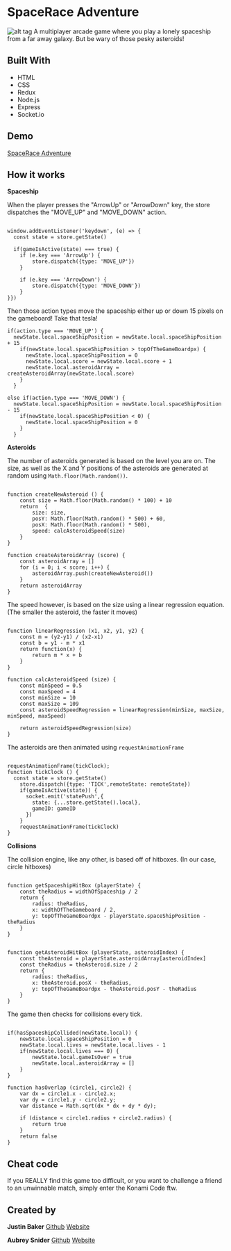 # SpaceRace Adventure

![alt tag](https://i.imgur.com/dexnt67.png)
A multiplayer arcade game where you play a lonely spaceship from a far away galaxy. But be wary of those pesky asteroids!

## Built With

- HTML
- CSS
- Redux
- Node.js
- Express
- Socket.io

## Demo

[SpaceRace Adventure](https://space-race.xyz/)

## How it works

<b>Spaceship</b>

When the player presses the "ArrowUp" or "ArrowDown" key, the store dispatches the "MOVE_UP" and "MOVE_DOWN" action.

```

window.addEventListener('keydown', (e) => {
  const state = store.getState()

  if(gameIsActive(state) === true) {
    if (e.key === 'ArrowUp') {
        store.dispatch({type: 'MOVE_UP'})
    }

    if (e.key === 'ArrowDown') {
        store.dispatch({type: 'MOVE_DOWN'})
    }
}})

```

Then those action types move the spaceship either up or down 15 pixels on the gameboard! Take that tesla!

```
if(action.type === 'MOVE_UP') {
  newState.local.spaceShipPosition = newState.local.spaceShipPosition + 15
    if(newState.local.spaceShipPosition > topOfTheGameBoardpx) {
      newState.local.spaceShipPosition = 0
      newState.local.score = newState.local.score + 1
      newState.local.asteroidArray = createAsteroidArray(newState.local.score)
    }
  }

else if(action.type === 'MOVE_DOWN') {
  newState.local.spaceShipPosition = newState.local.spaceShipPosition - 15
    if(newState.local.spaceShipPosition < 0) {
      newState.local.spaceShipPosition = 0
    }
  }
```

<b>Asteroids</b>

The number of asteroids generated is based on the level you are on. The size, as well as the X and Y positions of the asteroids are generated at random using `Math.floor(Math.random())`.

```

function createNewAsteroid () {
    const size = Math.floor(Math.random() * 100) + 10
    return  {
        size: size,
        posY: Math.floor(Math.random() * 500) + 60,
        posX: Math.floor(Math.random() * 500),
        speed: calcAsteroidSpeed(size)
    }
}

function createAsteroidArray (score) {
    const asteroidArray = []
    for (i = 0; i < score; i++) {
        asteroidArray.push(createNewAsteroid())
    }
    return asteroidArray
}

```

The speed however, is based on the size using a linear regression equation. (The smaller the asteroid, the faster it moves)

```

function linearRegression (x1, x2, y1, y2) {
    const m = (y2-y1) / (x2-x1)
    const b = y1 - m * x1
    return function(x) {
        return m * x + b
    }
}

function calcAsteroidSpeed (size) {
    const minSpeed = 0.5
    const maxSpeed = 4
    const minSize = 10
    const maxSize = 109
    const asteroidSpeedRegression = linearRegression(minSize, maxSize, minSpeed, maxSpeed)

    return asteroidSpeedRegression(size)
}

```

The asteroids are then animated using `requestAnimationFrame`

```

requestAnimationFrame(tickClock);
function tickClock () {
  const state = store.getState()
    store.dispatch({type: 'TICK',remoteState: remoteState})
    if(gameIsActive(state)) {
      socket.emit('statePush',{
        state: {...store.getState().local},
        gameID: gameID
      })
    }
    requestAnimationFrame(tickClock)
}

```

<b>Collisions</b>

The collision engine, like any other, is based off of hitboxes. (In our case, circle hitboxes)

```

function getSpaceshipHitBox (playerState) {
    const theRadius = widthOfSpaceship / 2
    return {
        radius: theRadius,
        x: widthOfTheGameboard / 2,
        y: topOfTheGameBoardpx - playerState.spaceShipPosition - theRadius
    }
}


function getAsteroidHitBox (playerState, asteroidIndex) {
    const theAsteroid = playerState.asteroidArray[asteroidIndex]
    const theRadius = theAsteroid.size / 2
    return {
        radius: theRadius,
        x: theAsteroid.posX - theRadius,
        y: topOfTheGameBoardpx - theAsteroid.posY - theRadius
    }
}

```

The game then checks for collisions every tick.

```

if(hasSpaceshipCollided(newState.local)) {
    newState.local.spaceShipPosition = 0
    newState.local.lives = newState.local.lives - 1
    if(newState.local.lives === 0) {
        newState.local.gameIsOver = true
        newState.local.asteroidArray = []
    }
}

function hasOverlap (circle1, circle2) {
    var dx = circle1.x - circle2.x;
    var dy = circle1.y - circle2.y;
    var distance = Math.sqrt(dx * dx + dy * dy);

    if (distance < circle1.radius + circle2.radius) {
        return true
    }
    return false
}

```

## Cheat code

If you REALLY find this game too difficult, or you want to challenge a friend to an unwinnable match, simply enter the Konami Code ftw.

## Created by

<b>Justin Baker</b>
[Github](https://github.com/justinbaker10)
[Website](https://justinrbaker.com/)

<b>Aubrey Snider</b>
[Github](https://github.com/aurmer)
[Website](https://aurmer.com/)
